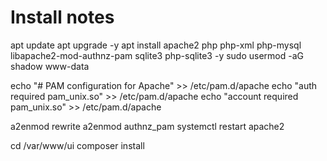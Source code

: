 # Install notes

 apt update
 apt upgrade -y
 apt install apache2 php php-xml php-mysql libapache2-mod-authnz-pam sqlite3 php-sqlite3 -y
 sudo usermod -aG shadow www-data

 echo "# PAM configuration for Apache" >> /etc/pam.d/apache
 echo "auth required pam_unix.so" >> /etc/pam.d/apache
 echo "account required pam_unix.so" >> /etc/pam.d/apache


 a2enmod rewrite
 a2enmod authnz_pam
 systemctl restart apache2
 
 cd /var/www/ui
 composer install